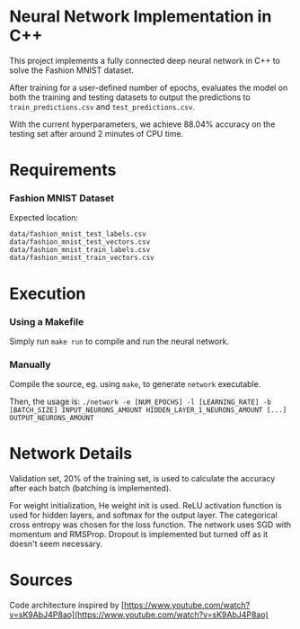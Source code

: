# Neural Network Implementation in C++

This project implements a fully connected deep neural network in C++ to solve
the Fashion MNIST dataset.

After training for a user-defined number of epochs, evaluates the model on both
the training and testing datasets to output the predictions to
`train_predictions.csv` and `test_predictions.csv`.

With the current hyperparameters, we achieve 88.04% accuracy on the testing set
after around 2 minutes of CPU time.


# Requirements

### Fashion MNIST Dataset

Expected location:
```
data/fashion_mnist_test_labels.csv
data/fashion_mnist_test_vectors.csv
data/fashion_mnist_train_labels.csv
data/fashion_mnist_train_vectors.csv
```


# Execution

### Using a Makefile

Simply run `make run` to compile and run the neural network.

### Manually

Compile the source, eg. using `make`, to generate `network` executable.

Then, the usage is:
`./network -e [NUM_EPOCHS] -l [LEARNING_RATE] -b [BATCH_SIZE] INPUT_NEURONS_AMOUNT HIDDEN_LAYER_1_NEURONS_AMOUNT [...] OUTPUT_NEURONS_AMOUNT`


# Network Details

Validation set, 20% of the training set, is used to calculate the accuracy
after each batch (batching is implemented).

For weight initialization, He weight init is used. ReLU activation function is
used for hidden layers, and softmax for the output layer. The categorical cross
entropy was chosen for the loss function. The network uses SGD with momentum
and RMSProp. Dropout is implemented but turned off as it doesn't seem
necessary.


# Sources

Code architecture inspired by
[https://www.youtube.com/watch?v=sK9AbJ4P8ao](https://www.youtube.com/watch?v=sK9AbJ4P8ao)
